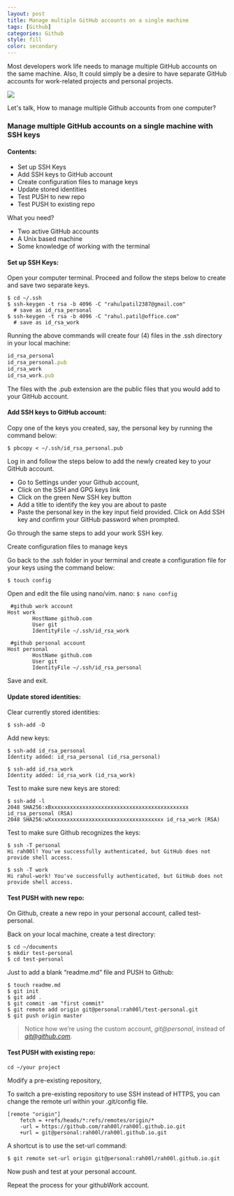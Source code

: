 ```yaml
---
layout: post
title: Manage multiple GitHub accounts on a single machine
tags: [Github]
categories: Github
style: fill
color: secondary
---
```


Most developers work life needs to manage multiple GitHub accounts on the same machine. Also, It could simply be a desire to have separate GitHub accounts for work-related projects and personal projects.

<img src="{{ site.baseurl }}/public/images/manage-multiple-gitHub-accounts.png"/>

Let's talk, How to manage multiple Github accounts from one computer?

### Manage multiple GitHub accounts on a single machine with SSH keys

#### Contents:
- Set up SSH Keys
- Add SSH keys to GitHub account
- Create configuration files to manage keys
- Update stored identities
- Test PUSH to new repo
- Test PUSH to existing repo

What you need?

- Two active GitHub accounts
- A Unix based machine
- Some knowledge of working with the terminal

#### Set up SSH Keys:
Open your computer terminal. Proceed and follow the steps below to create and save two separate keys.

```console
$ cd ~/.ssh
$ ssh-keygen -t rsa -b 4096 -C "rahulpatil2387@gmail.com"
  # save as id_rsa_personal
$ ssh-keygen -t rsa -b 4096 -C "rahul.patil@office.com"
  # save as id_rsa_work
```

Running the above commands will create four (4) files in the .ssh directory in your local machine:

```js
id_rsa_personal
id_rsa_personal.pub
id_rsa_work
id_rsa_work.pub
```

The files with the .pub extension are the public files that you would add to your GitHub account.

#### Add SSH keys to GitHub account:

Copy one of the keys you created, say, the personal key by running the command below:

```console
$ pbcopy < ~/.ssh/id_rsa_personal.pub
```
Log in and follow the steps below to add the newly created key to your GitHub account.

- Go to Settings under your Github account,
- Click on the SSH and GPG keys link 
- Click on the green New SSH key button
- Add a title to identify the key you are about to paste 
- Paste the personal key in the key input field provided. Click on Add SSH key and confirm your GitHub password when prompted.

Go through the same steps to add your work SSH key.

Create configuration files to manage keys

Go back to the .ssh folder in your terminal and create a configuration file for your keys using the command below:

```console
$ touch config
```

Open and edit the file using nano/vim. nano: `$ nano config`

```
 #github work account
Host work
        HostName github.com
        User git
        IdentityFile ~/.ssh/id_rsa_work

 #github personal account
Host personal
        HostName github.com
        User git
        IdentityFile ~/.ssh/id_rsa_personal
```

Save and exit.

#### Update stored identities:

Clear currently stored identities:

```console
$ ssh-add -D
```

Add new keys:

```console
$ ssh-add id_rsa_personal
Identity added: id_rsa_personal (id_rsa_personal)
```

```console
$ ssh-add id_rsa_work
Identity added: id_rsa_work (id_rsa_work)
```

Test to make sure new keys are stored:

```console
$ ssh-add -l
2048 SHA256:xBxxxxxxxxxxxxxxxxxxxxxxxxxxxxxxxxxxxxxxxxxxxx id_rsa_personal (RSA)
2048 SHA256:wXxxxxxxxxxxxxxxxxxxxxxxxxxxxxxxxxxxxx id_rsa_work (RSA)
```

Test to make sure Github recognizes the keys:

```console
$ ssh -T personal
Hi rah00l! You've successfully authenticated, but GitHub does not provide shell access.
```


```console
$ ssh -T work
Hi rahul-work! You've successfully authenticated, but GitHub does not provide shell access.
```

#### Test PUSH with new repo:
On Github, create a new repo in your personal account, called test-personal.

Back on your local machine, create a test directory:

```console
$ cd ~/documents
$ mkdir test-personal
$ cd test-personal
```
Just to add a blank “readme.md” file and PUSH to Github:

```console
$ touch readme.md
$ git init
$ git add .
$ git commit -am "first commit"
$ git remote add origin git@personal:rah00l/test-personal.git
$ git push origin master
```
> Notice how we’re using the custom account, *git@personal*, instead of *git@github.com*.


#### Test PUSH with existing repo:

```console
cd ~/your project
```
Modify a pre-existing repository,

To switch a pre-existing repository to use SSH instead of HTTPS, you can change the remote url within your .git/config file.

```
[remote "origin"]
    fetch = +refs/heads/*:refs/remotes/origin/*
    -url = https://github.com/rah00l/rah00l.github.io.git
    +url = git@personal:rah00l/rah00l.github.io.git
```
A shortcut is to use the set-url command:

```
$ git remote set-url origin git@personal:rah00l/rah00l.github.io.git
```
Now push and test at your personal account.

Repeat the process for your githubWork account.